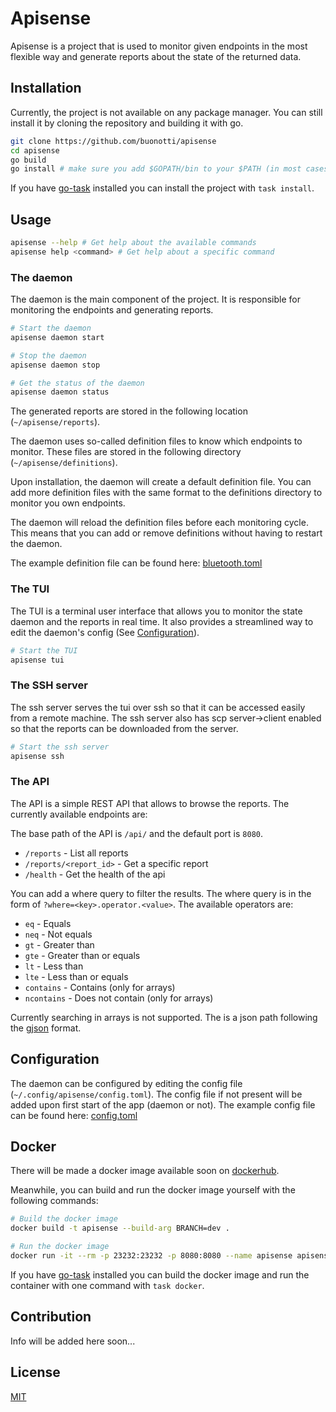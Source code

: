 # Apisense

Apisense is a project that is used to monitor given endpoints in the most flexible way and generate reports about the
state of the returned data.

## Installation

Currently, the project is not available on any package manager. You can still install it by cloning the repository and
building it with go.

```bash
git clone https://github.com/buonotti/apisense
cd apisense
go build
go install # make sure you add $GOPATH/bin to your $PATH (in most cases it's ~/go/bin)
```

If you have [go-task](https://taskfile.dev) installed you can install the project with `task install`.

## Usage

```bash
apisense --help # Get help about the available commands
apisense help <command> # Get help about a specific command
```

### The daemon

The daemon is the main component of the project. It is responsible for monitoring the endpoints and generating reports.

```bash
# Start the daemon
apisense daemon start

# Stop the daemon
apisense daemon stop

# Get the status of the daemon
apisense daemon status
```

The generated reports are stored in the following location (`~/apisense/reports`).

The daemon uses so-called definition files to know which endpoints to monitor. These files are stored in the following
directory (`~/apisense/definitions`).

Upon installation, the daemon will create a default definition file. You can add more definition files with the same
format to the definitions directory to monitor you own endpoints.

The daemon will reload the definition files before each monitoring cycle. This means that you can add or remove
definitions without having to restart the daemon.

The example definition file can be found
here: [bluetooth.toml](https://github.com/buonotti/apisense/blob/dev/assets/bluetooth.definition.toml)

### The TUI

The TUI is a terminal user interface that allows you to monitor the state daemon and the reports in real time. It also
provides a streamlined way to edit the daemon's config (See [Configuration](#configuration)).

```bash
# Start the TUI
apisense tui
```

### The SSH server

The ssh server serves the tui over ssh so that it can be accessed easily from a remote machine. The ssh server also has
scp server->client enabled so that the reports can be downloaded from the server.

```bash
# Start the ssh server
apisense ssh
```

### The API

The API is a simple REST API that allows to browse the reports. The currently available endpoints are:

The base path of the API is `/api/` and the default port is `8080`.

- `/reports` - List all reports
- `/reports/<report_id>` - Get a specific report
- `/health` - Get the health of the api

You can add a where query to filter the results. The where query is in the form of `?where=<key>.operator.<value>`.
The available operators are:

- `eq` - Equals
- `neq` - Not equals
- `gt` - Greater than
- `gte` - Greater than or equals
- `lt` - Less than
- `lte` - Less than or equals
- `contains` - Contains (only for arrays)
- `ncontains` - Does not contain (only for arrays)

Currently searching in arrays is not supported. The <key> is a json path following
the [gjson](https://github.com/tidwall/gjson) format.

## Configuration

The daemon can be configured by editing the config file (`~/.config/apisense/config.toml`). The config file if not
present will be added upon first start of the app (daemon or not).
The example config file can be found
here: [config.toml](https://github.com/buonotti/apisense/blob/dev/assets/config.example.toml)

## Docker

There will be made a docker image available soon on [dockerhub](https://hub.docker.com).

Meanwhile, you can build and run the docker image yourself with the following commands:

```bash
# Build the docker image
docker build -t apisense --build-arg BRANCH=dev .

# Run the docker image
docker run -it --rm -p 23232:23232 -p 8080:8080 --name apisense apisense
```

If you have [go-task](https://taskfile.dev) installed you can build the docker image and run the container with one
command with `task docker`.

## Contribution

Info will be added here soon...

## License

[MIT](https://choosealicense.com/licenses/mit/)
